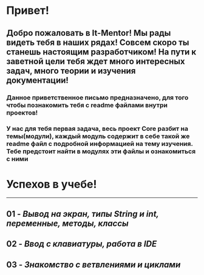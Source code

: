 # Привет!
## Добро пожаловать в It-Mentor! Мы рады видеть тебя в наших рядах! Совсем скоро ты станешь настоящим разработчиком! На пути к заветной цели тебя ждет много интересных задач, много теории и изучения документации! 
### Данное приветственное письмо предназначено, для того чтобы познакомить тебя с readme файлами внутри проектов! 
### У нас для тебя первая задача, весь проект Core разбит на темы(модули), каждый модуль содержит в себе такой же readme файл с подробной информацией на тему изучения. Тебе предстоит найти в модулях эти файлы и ознакомиться с ними
# Успехов в учебе!

---

## 01 - _Вывод на экран, типы String и int, переменные, методы, классы_
## 02 - _Ввод с клавиатуры, работа в IDE_
## 03 - _Знакомство с ветвлениями и циклами_